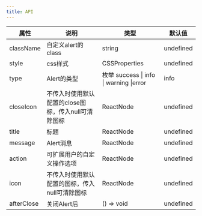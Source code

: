 ```yaml
---
title: API
---
```


| 属性 | 说明 | 类型 | 默认值 | 
| --- | --- | --- | --- |
| className | 自定义alert的class | string | undefined |
| style | css样式 | CSSProperties | undefined |
| type | Alert的类型 | 枚举 success \| info \| warning \|error | info |
| closeIcon | 不传入时使用默认配置的close图标，传入null可清除图标 | ReactNode | undefined |
| title | 标题 | ReactNode | undefined |
| message | Alert消息 | ReactNode | undefined |
| action | 可扩展用户的自定义操作选项 | ReactNode | undefined |
| icon | 不传入时使用默认配置的图标，传入null可清除图标 | ReactNode | undefined |
| afterClose | 关闭Alert后 | () => void | undefined |